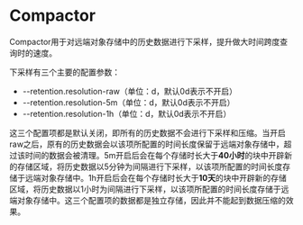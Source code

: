 # Compactor

Compactor用于对远端对象存储中的历史数据进行下采样，提升做大时间跨度查询时的速度。

下采样有三个主要的配置参数：

* --retention.resolution-raw（单位：d，默认0d表示不开启）
* --retention.resolution-5m（单位：d，默认0d表示不开启）
* --retention.resolution-1h（单位：d，默认0d表示不开启）

这三个配置项都是默认关闭，即所有的历史数据不会进行下采样和压缩。当开启raw之后，原有的历史数据会以该项所配置的时间长度保留于远端对象存储中，超过该时间的数据会被清理。5m开启后会在每个存储时长大于**40小时**的块中开辟新的存储区域，将历史数据以5分钟为间隔进行下采样，以该项所配置的时间长度存储于远端对象存储中。1h开启后会在每个存储时长大于**10天**的块中开辟新的存储区域，将历史数据以1小时为间隔进行下采样，以该项所配置的时间长度存储于远端对象存储中。这三个配置项的数据都是独立存储，因此并不能起到数据压缩的效果。

